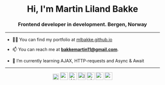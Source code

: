 <h1 align="center">Hi, I'm Martin Liland Bakke</h1>
<h3 align="center">Frontend developer in development. Bergen, Norway</h3>
<hr>


- 👨‍💻 You can find my portfolio at [mlbakke.github.io](https://mlbakke.github.io/)

- 📫 You can reach me at **bakkemartin11@gmail.com**.


- 🌱 I’m currently learning AJAX, HTTP-requests and Async & Await

<hr>

<p align="center"><img src="https://devicons.github.io/devicon/devicon.git/icons/bootstrap/bootstrap-plain.svg" alt="bootstrap" width="20" height="20"/> <img src="https://devicons.github.io/devicon/devicon.git/icons/css3/css3-original-wordmark.svg" alt="css3" width="25" height="25"/> <img src="https://devicons.github.io/devicon/devicon.git/icons/html5/html5-original-wordmark.svg" alt="html5" width="25" height="25"/> <img src="https://devicons.github.io/devicon/devicon.git/icons/javascript/javascript-original.svg" alt="javascript" width="25" height="25"/> <img src="https://devicons.github.io/devicon/devicon.git/icons/php/php-original.svg" alt="php" width="25" height="25"/> <img src="https://devicons.github.io/devicon/devicon.git/icons/sass/sass-original.svg" alt="sass" width="25" height="25"/> <img src="https://devicons.github.io/devicon/devicon.git/icons/nodejs/nodejs-original-wordmark.svg" alt="nodejs" width="25" height="25"/></p>
